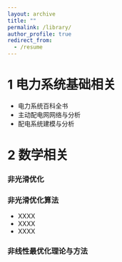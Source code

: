 ```yaml
---
layout: archive
title: ""
permalink: /library/
author_profile: true
redirect_from:
  - /resume
---
```


1	电力系统基础相关
======
* 电力系统百科全书
* 主动配电网网络与分析
* 配电系统建模与分析



2	数学相关
======

### 非光滑优化
### 非光滑优化算法
* XXXX
* XXXX
* XXXX

### 非线性最优化理论与方法


